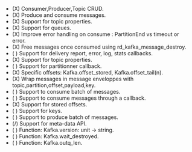  - (X) Consumer,Producer,Topic CRUD.
 - (X) Produce and consume messages.
 - (X) Support for topic properties.
 - (X) Support for queues.
 - (X) Improve error handling on consume : PartitionEnd vs timeout or error.
 - (X) Free messages once consumed using rd_kafka_message_destroy.
 - ( ) Support for delivery report, error, log, stats callbacks.
 - (X) Support for topic properties.
 - ( ) Support for partitionner callback.
 - (X) Specific offsets: Kafka.offset_stored, Kafka.offset_tail(n).
 - (X) Wrap messages in message enveloppes with topic,partition,offset,payload,key.
 - ( ) Support to consume batch of messages.
 - ( ) Support to consume messages through a callback.
 - (X) Support for stored offsets.
 - ( ) Support for keys.
 - ( ) Support to produce batch of messages.
 - (/) Support for meta-data API.
 - ( ) Function: Kafka.version: unit -> string.
 - ( ) Function: Kafka.wait_destroyed.
 - ( ) Function: Kafka.outq_len.
